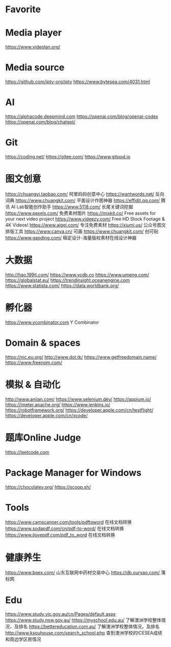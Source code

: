 # Favorite

# Media player
https://www.videolan.org/

# Media source
https://github.com/iptv-org/iptv
https://www.bytesea.com/4031.html

# AI
https://alphacode.deepmind.com
https://openai.com/blog/openai-codex
https://openai.com/blog/chatgpt/

# Git
https://coding.net/
https://gitee.com/
https://www.gitpod.io

# 图文创意
https://chuangyi.taobao.com/ 阿里妈妈创意中心
https://wantwords.net/ 反向词典
https://www.chuangkit.com/ 平面设计作图神器
https://effidit.qq.com/ 腾讯 AI Lab智能创作助手
https://www.5118.com/ 长尾关键词挖掘
https://www.pexels.com/ 免费素材图片
https://mixkit.co/ Free assets for your next video project
https://www.videezy.com/ Free HD Stock Footage & 4K Videos!
https://www.aigei.com/ 专注免费素材
https://xiumi.us/ 公众号图文排版工具
https://www.canva.cn/ 可画
https://www.chuangkit.com/ 创可贴
https://www.gaoding.com/ 稿定设计-海量版权素材在线设计神器

# 大数据
http://hao.199it.com/
https://www.ycdb.co
https://www.umeng.com/
https://globalstat.eu/
https://trendinsight.oceanengine.com
https://www.statista.com/
https://data.worldbank.org/

# 孵化器
https://www.ycombinator.com Y Combinator

# Domain & spaces
https://nic.eu.org/
http://www.dot.tk/
https://www.getfreedomain.name/
https://www.freenom.com/

# 模拟 & 自动化
http://www.anjian.com/
https://www.selenium.dev/
https://appium.io/
https://jmeter.apache.org/
https://www.jenkins.io/
https://robotframework.org/
https://developer.apple.com/cn/testflight/
https://developer.apple.com/cn/xcode/

# 题库Online Judge
https://leetcode.com

# Package Manager for Windows 
https://chocolatey.org/
https://scoop.sh/

# Tools
https://www.camscanner.com/tools/pdftoword 在线文档转换
https://www.sodapdf.com/cn/pdf-to-word/ 在线文档转换
https://www.ilovepdf.com/pdf_to_word 在线文档转换

# 健康养生
https://www.bqex.com/ 山东互联网中药材交易中心
https://db.ouryao.com/ 蒲标网

# Edu
https://www.study.vic.gov.au/cn/Pages/default.aspx
https://www.study.nsw.gov.au/
https://myschool.edu.au/ 了解澳洲学校整体情况，及排名
https://bettereducation.com.au/ 了解澳洲学校整体情况，及排名
http://www.ksouhouse.com/search_school.php 查到澳洲学校的ICESEA成绩和周边学区房情况
